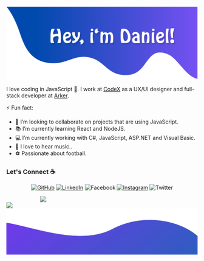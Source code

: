 ![alt text](./topp.png)

I love coding in JavaScript :snake:. I work at [CodeX](https://codexjr.com.br/) as a UX/UI designer and full-stack developer at [Arker](https://www.linkedin.com/company/arker-trade-promotion-management/mycompany/).

<!--
**sisodiya2421/sisodiya2421** is a ✨ _special_ ✨ repository because its `README.md` (this file) appears on your GitHub profile.

Here are some ideas to get you started:

- 🔭 I’m currently working on ...
- 🌱 I’m currently learning ...
- 👯 I’m looking to collaborate on ...
- 🤔 I’m looking for help with ...
- 💬 Ask me about ...
- 📫 How to reach me: ...
- 😄 Pronouns: ...
- ⚡ Fun fact: ...
-->

⚡ Fun fact:
- 👯 I’m looking to collaborate on projects that are using JavaScript.
- 📚 I’m currently learning React and NodeJS.
- 💻 I’m currently working with C#, JavaScript, ASP.NET and Visual Basic.
- :musical_note: I love to hear music..
- :soccer: Passionate about football.


### Let's Connect :coffee:
<p align="center">
	<a href="https://github.com/danieljoose"><img src="https://img.icons8.com/bubbles/50/000000/github.png" alt="GitHub"/></a>
	<a href="https://www.linkedin.com/in/daanieljoose/"><img src="https://img.icons8.com/bubbles/50/000000/linkedin.png" alt="LinkedIn"/></a>
	<img src="https://img.icons8.com/bubbles/50/000000/facebook-new.png" alt="Facebook"/></a>
	<a href="https://www.instagram.com/daanieljose/"><img src="https://img.icons8.com/bubbles/50/000000/instagram.png" alt="Instagram"/></a>
	<img src="https://img.icons8.com/bubbles/50/000000/twitter.png" alt="Twitter"/></a>
</p>



<a href="https://github.com/anuraghazra/github-readme-stats">
  <img align="right" width="415" src="https://github-readme-stats.vercel.app/api?username=danieljoose&count_private=true&show_icons=true&theme=dracula" />
</a>

<a href="https://github.com/anuraghazra/convoychat">
  <img align="left" width="350" src="https://github-readme-stats.vercel.app/api/top-langs/?username=danieljoose&layout=compact&theme=dracula" />
</a>




![alt text](./bottom.svg)
